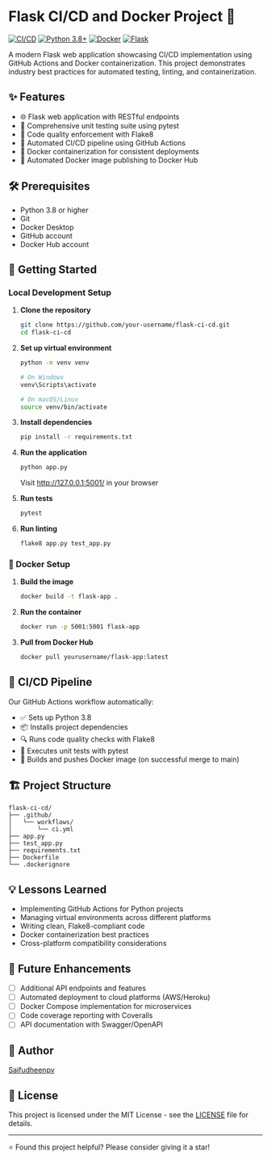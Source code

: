 # Flask CI/CD and Docker Project 🚀

[![CI/CD](https://github.com/Saifudheenpv/flask-ci-cd/actions/workflows/ci.yml/badge.svg)](https://github.com/Saifudheenpv/flask-ci-cd/actions)
[![Python 3.8+](https://img.shields.io/badge/python-3.8+-blue.svg)](https://www.python.org/downloads/)
[![Docker](https://img.shields.io/badge/docker-%230db7ed.svg?style=flat&logo=docker&logoColor=white)](https://www.docker.com/)
[![Flask](https://img.shields.io/badge/flask-%23000.svg?style=flat&logo=flask&logoColor=white)](https://flask.palletsprojects.com/)

A modern Flask web application showcasing CI/CD implementation using GitHub Actions and Docker containerization. This project demonstrates industry best practices for automated testing, linting, and containerization.

## ✨ Features

- 🌐 Flask web application with RESTful endpoints
- 🧪 Comprehensive unit testing suite using pytest
- 📝 Code quality enforcement with Flake8
- 🔄 Automated CI/CD pipeline using GitHub Actions
- 🐳 Docker containerization for consistent deployments
- 🚀 Automated Docker image publishing to Docker Hub

## 🛠️ Prerequisites

- Python 3.8 or higher
- Git
- Docker Desktop
- GitHub account
- Docker Hub account

## 🚀 Getting Started

### Local Development Setup

1. **Clone the repository**
   ```bash
   git clone https://github.com/your-username/flask-ci-cd.git
   cd flask-ci-cd
   ```

2. **Set up virtual environment**
   ```bash
   python -m venv venv
   
   # On Windows
   venv\Scripts\activate
   
   # On macOS/Linux
   source venv/bin/activate
   ```

3. **Install dependencies**
   ```bash
   pip install -r requirements.txt
   ```

4. **Run the application**
   ```bash
   python app.py
   ```
   Visit http://127.0.0.1:5001/ in your browser

5. **Run tests**
   ```bash
   pytest
   ```

6. **Run linting**
   ```bash
   flake8 app.py test_app.py
   ```

### 🐳 Docker Setup

1. **Build the image**
   ```bash
   docker build -t flask-app .
   ```

2. **Run the container**
   ```bash
   docker run -p 5001:5001 flask-app
   ```

3. **Pull from Docker Hub**
   ```bash
   docker pull yourusername/flask-app:latest
   ```

## 🔄 CI/CD Pipeline

Our GitHub Actions workflow automatically:

- ✅ Sets up Python 3.8
- 📦 Installs project dependencies
- 🔍 Runs code quality checks with Flake8
- 🧪 Executes unit tests with pytest
- 🐳 Builds and pushes Docker image (on successful merge to main)

## 🏗️ Project Structure

```
flask-ci-cd/
├── .github/
│   └── workflows/
│       └── ci.yml
├── app.py
├── test_app.py
├── requirements.txt
├── Dockerfile
└── .dockerignore
```

## 💡 Lessons Learned

- Implementing GitHub Actions for Python projects
- Managing virtual environments across different platforms
- Writing clean, Flake8-compliant code
- Docker containerization best practices
- Cross-platform compatibility considerations

## 🚀 Future Enhancements

- [ ] Additional API endpoints and features
- [ ] Automated deployment to cloud platforms (AWS/Heroku)
- [ ] Docker Compose implementation for microservices
- [ ] Code coverage reporting with Coveralls
- [ ] API documentation with Swagger/OpenAPI

## 👤 Author

[Saifudheenpv](https://github.com/Saifudheenpv)

## 📄 License

This project is licensed under the MIT License - see the [LICENSE](LICENSE) file for details.

---
⭐ Found this project helpful? Please consider giving it a star!